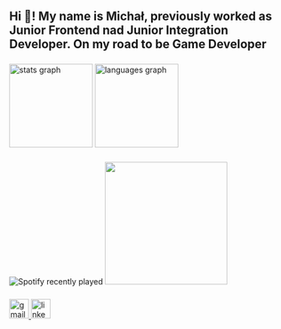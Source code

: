 <h2 align="left">Hi 👋! My name is Michał, previously worked as Junior Frontend nad Junior Integration Developer. On my road to be Game Developer</h2>

###
<div align="left">
  <img src="https://github-readme-stats.vercel.app/api?username=Bigoz005&hide_title=false&hide_rank=false&show_icons=true&include_all_commits=true&count_private=true&disable_animations=false&theme=dracula&locale=en&hide_border=false" height="150" alt="stats graph"  />
  <img src="https://github-readme-stats.vercel.app/api/top-langs?username=Bigoz005&locale=en&hide_title=false&layout=compact&card_width=320&langs_count=5&theme=dracula&hide_border=false" height="150" alt="languages graph"  />
</div>

###

![Spotify recently played](https://spotify-recently-played-readme.vercel.app/api?user=11134074578&count=3)
<img aligh="right" height="220px" src="https://c.tenor.com/uxw_2laevUYAAAAC/tenor.gif" />
###

<div align="left">
  <a href="mailto:michal.nawrot.mn.mn@gmail.com" target="_blank">
    <img src="https://img.shields.io/static/v1?message=Gmail&logo=gmail&label=&color=D14836&logoColor=white&labelColor=&style=for-the-badge" height="35" alt="gmail logo"  />
  </a>
  <a href="https://www.linkedin.com/in/nawrot-michal/" target="_blank">
    <img src="https://img.shields.io/static/v1?message=LinkedIn&logo=linkedin&label=&color=0077B5&logoColor=white&labelColor=&style=for-the-badge" height="35" alt="linkedin logo"  />
  </a>
</div>

###

<br clear="both">

###
